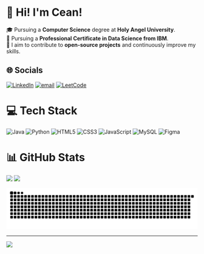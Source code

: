 # 💫 Hi! I'm Cean!
  🎓 Pursuing a **Computer Science** degree at **Holy Angel University**.<br/>
  📜 Pursuing a **Professional Certificate in Data Science from IBM**.<br/>
  🎯 I aim to contribute to **open-source projects** and continuously improve my skills.


## 🌐 Socials
[![LinkedIn](https://img.shields.io/badge/LinkedIn-%230077B5.svg?logo=linkedin&logoColor=white)](https://linkedin.com/in/cean-carosus-57aa3023a) 
[![email](https://img.shields.io/badge/Email-D14836?logo=gmail&logoColor=white)](mailto:carosuscean@yahoo.com) 
[![LeetCode](https://img.shields.io/badge/LeetCode-000000?logo=LeetCode&logoColor=%23d16c06)](https://leetcode.com/u/Siyannnn/)



# 💻 Tech Stack
![Java](https://img.shields.io/badge/java-%23ED8B00.svg?style=for-the-badge&logo=openjdk&logoColor=white) 
![Python](https://img.shields.io/badge/python-3670A0?style=for-the-badge&logo=python&logoColor=ffdd54) 
![HTML5](https://img.shields.io/badge/html5-%23E34F26.svg?style=for-the-badge&logo=html5&logoColor=white) 
![CSS3](https://img.shields.io/badge/css3-%231572B6.svg?style=for-the-badge&logo=css3&logoColor=white) 
![JavaScript](https://img.shields.io/badge/javascript-%23323330.svg?style=for-the-badge&logo=javascript&logoColor=%23F7DF1E) 
![MySQL](https://img.shields.io/badge/mysql-4479A1.svg?style=for-the-badge&logo=mysql&logoColor=white) 
![Figma](https://img.shields.io/badge/figma-%23F24E1E.svg?style=for-the-badge&logo=figma&logoColor=white)

# 📊 GitHub Stats
![](https://github-readme-stats.vercel.app/api?username=Siyanfr&theme=chartreuse-dark&hide_border=false&include_all_commits=false&count_private=false)
![](https://nirzak-streak-stats.vercel.app/?user=Siyanfr&theme=chartreuse-dark&hide_border=false)

![snake gif](https://github.com/Siyanfr/Siyanfr/blob/output/github-snake-dark.svg)

---
[![](https://visitcount.itsvg.in/api?id=Siyanfr&icon=1&color=4)](https://visitcount.itsvg.in)

<!-- Proudly created with GPRM ( https://gprm.itsvg.in ) -->

